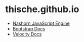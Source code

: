 # thische.github.io

- [Nashorn JavaScript Engine](https://github.com/JetBrains/jdk8u_nashorn)
- [Bootstrap Docs](https://getbootstrap.com/docs/4.3/getting-started/introduction/)
- [Velocity Docs](https://velocity.apache.org/engine/devel/vtl-reference.html)

